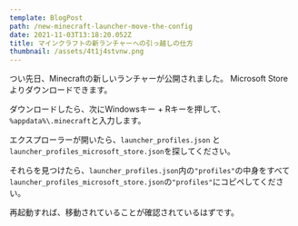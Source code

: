 ```yaml
---
template: BlogPost
path: /new-minecraft-launcher-move-the-config
date: 2021-11-03T13:18:20.052Z
title: マインクラフトの新ランチャーへの引っ越しの仕方
thumbnail: /assets/4t1j4stvnw.png
---
```

つい先日、Minecraftの新しいランチャーが公開されました。
Microsoft Storeよりダウンロードできます。

ダウンロードしたら、次にWindowsキー + Rキーを押して、`%appdata%\.minecraft`と入力します。

エクスプローラーが開いたら、`launcher_profiles.json` と `launcher_profiles_microsoft_store.json`を探してください。

それらを見つけたら、`launcher_profiles.json`内の`"profiles"`の中身をすべて`launcher_profiles_microsoft_store.json`の`"profiles"`にコピペしてください。

再起動すれば、移動されていることが確認されているはずです。